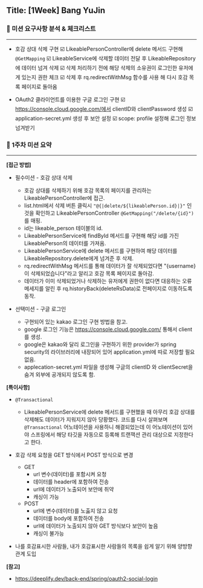## Title: [1Week] Bang YuJin

### 📄 미션 요구사항 분석 & 체크리스트

---
- 호감 상대 삭제 구현
  ☑️ LikeablePersonController에 delete 메서드 구현해 `@GetMapping`
  ☑️ LikeableService에 삭제할 데이터 전달 후 LikeableRepository에 데이터 넘겨 삭제
  ☑️ 삭제 처리하기 전에 해당 삭제의 소유권이 로그인한 유저에게 있는지 권한 체크
  ☑️ 삭제 후 rq.redirectWithMsg 함수를 사용 해 다시 호감 목록 페이지로 돌아옴

- OAuth2 클라이언트를 이용한 구글 로그인 구현
  ☑️ https://console.cloud.google.com/에서 clientID와 clientPassword 생성
  ☑️ application-secret.yml 생성 후 보안 설정
  ☑️ scope: profile 설정해 로그인 정보 넘겨받기

### 🦁 1주차 미션 요약

---

**[접근 방법]**
- 필수미션 - 호감 상대 삭제
    - 호감 상대를 삭제하기 위해 호감 목록의 페이지를 관리하는 LikeablePersonController에 접근.
    - list.html에서 삭제 버튼 클릭시 `"@{|delete/${likeablePerson.id}|}"` 인 것을 확인하고 LikeablePersonController `@GetMapping("/delete/{id}")`를 매핑.
    - id는 likeable_person 테이블의 id.
    - LikeablePersonService에 findById 메서드를 구현해 해당 id를 가진 LikeablePerson의 데이터를 가져옴.
    - LikeablePersonService에 delete 메서드를 구현하여 해당 데이터를 LikeableRepository.delete에게 넘겨준 후 삭제.
    - rq.redirectWithMsg 메서드를 통해 데이터가 잘 삭제되었다면 "{username}이 삭제되었습니다"라고 알리고 호감 목록 페이지로 돌아감.
    - 데이터가 이미 삭제되었거나 삭제하는 유저에게 권한이 없다면 대응하는 오류 메세지를 알린 후 rq.historyBack(deleteRsData)로 전페이지로 이동하도록 동작.

- 선택미션 - 구글 로그인
    - 구현되어 있는 kakao 로그인 구현 방법을 참고.
    - google 로그인 기능은 https://console.cloud.google.com/ 통해서 client를 생성.
    - google은 kakao와 달리 로그인을 구현하기 위한 provider가 spring security의 라이브러리에 내장되어 있어 application.yml에 따로 저장할 필요없음.
    - applecation-secret.yml 파일을 생성해 구글의 clientID 와 clientSecret을 숨겨 외부에 공개되지 않도록 함.

**[특이사항]**
- `@Transactional`
    - LikeablePersonService에 delete 메서드를 구현했을 때 아무리 호감 상대를 삭제해도 데이터가 지워지지 않아 당황했다.
      코드를 다시 살펴보며 `@Transactional` 어노테이션을 사용하니 해결되었는데 이 어노테이션이 있어야 스프링에서 해당 타깃을 자동으로 등록해 트랜잭션 관리 대상으로 지정한다고 한다.

- 호감 삭제 요청을 GET 방식에서 POST 방식으로 변경
    - GET
        - url 변수(데이터)를 포함시켜 요청
        - 데이터를 header에 포함하여 전송
        - url에 데이터가 노출되어 보안에 취약
        - 캐싱이 가능
    - POST
        - url에 변수(데이터)를 노춣지 않고 요청
        - 데이터를 body에 포함하여 전송
        - url에 데이터가 노출되지 않아 GET 방식보다 보안이 높음
        - 캐싱이 불가능

- 나를 호감표시한 사람들, 내가 호감표시한 사람들의 목록을 쉽게 알기 위해 양방향 관계 도입

**[참고]**
- https://deeplify.dev/back-end/spring/oauth2-social-login